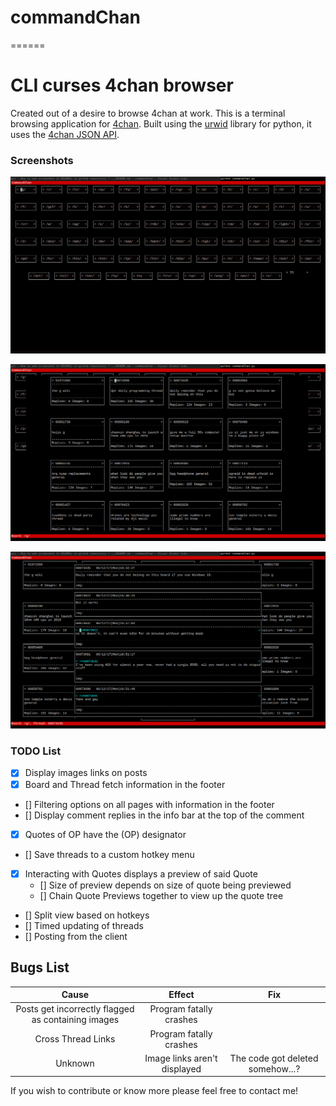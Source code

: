 # commandChan
======

# CLI curses 4chan browser


Created out of a desire to browse 4chan at work.
This is a terminal browsing application for [4chan](https://www.4chan.org/).
Built using the [urwid](https://github.com/urwid/urwid/) library for python, it uses the [4chan JSON API](https://github.com/4chan/4chan-API).

### Screenshots

![Board Index](./screenshots/boardIndex.png?raw=true "Board Index")

![Board View](./screenshots/boardView.png?raw=true "Board View")

![Thread View](./screenshots/threadView.png?raw=true "Thread View")


### TODO List

- [X] Display images links on posts
- [X] Board and Thread fetch information in the footer
- [] Filtering options on all pages with information in the footer
- [] Display comment replies in the info bar at the top of the comment
- [X] Quotes of OP have the (OP) designator
- [] Save threads to a custom hotkey menu
- [X] Interacting with Quotes displays a preview of said Quote
    - [] Size of preview depends on size of quote being previewed
    - [] Chain Quote Previews together to view up the quote tree
- [] Split view based on hotkeys
- [] Timed updating of threads
- [] Posting from the client


Bugs List
------
| Cause                                              | Effect                       | Fix
|:--------------------------------------------------:|:----------------------------:|:--------------------------------:|
| Posts get incorrectly flagged as containing images | Program fatally crashes      |                                  |
| Cross Thread Links                                 | Program fatally crashes      |                                  |
| Unknown                                            | Image links aren't displayed | The code got deleted somehow...? |

If you wish to contribute or know more please feel free to contact me!
